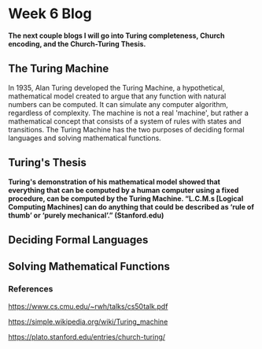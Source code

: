 # Week 6 Blog
**The next couple blogs I will go into Turing completeness, Church encoding, and the Church-Turing Thesis.**
## The Turing Machine
In 1935, Alan Turing developed the Turing Machine, a hypothetical, mathematical model created to argue that any function with natural numbers can be computed. It can simulate any computer algorithm, regardless of complexity. The machine is not a real 'machine', but rather a mathematical concept that consists of a system of rules with states and transitions. The Turing Machine has the two purposes of deciding formal languages and solving mathematical functions. 

## Turing's Thesis
**Turing's demonstration of his mathematical model showed that everything that can be computed by a human computer using a fixed procedure, can be computed by the Turing Machine. “L.C.M.s [Logical Computing Machines] can do anything that could be described as ‘rule of thumb’ or ‘purely mechanical’.” (Stanford.edu)**

## Deciding Formal Languages


## Solving Mathematical Functions


### References
https://www.cs.cmu.edu/~rwh/talks/cs50talk.pdf

https://simple.wikipedia.org/wiki/Turing_machine

https://plato.stanford.edu/entries/church-turing/